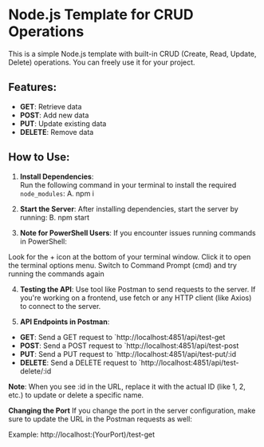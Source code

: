 # Node.js Template for CRUD Operations

This is a simple Node.js template with built-in CRUD (Create, Read, Update, Delete) operations. You can freely use it for your project.

## Features:
- **GET**: Retrieve data
- **POST**: Add new data
- **PUT**: Update existing data
- **DELETE**: Remove data

## How to Use:

1. **Install Dependencies**:  
Run the following command in your terminal to install the required `node_modules`:
A. npm i

2. **Start the Server**:
After installing dependencies, start the server by running:
B. npm start
3. **Note for PowerShell Users**:
If you encounter issues running commands in PowerShell:

Look for the + icon at the bottom of your terminal window.
Click it to open the terminal options menu.
Switch to Command Prompt (cmd) and try running the commands again

4. **Testing the API**:
Use tool like Postman to send requests to the server.
If you're working on a frontend, use fetch or any HTTP client (like Axios) to connect to the server.

5. **API Endpoints in Postman**:
- **GET**: Send a GET request to `http://localhost:4851/api/test-get
- **POST**: Send a POST request to `http://localhost:4851/api/test-post
- **PUT**: Send a PUT request to `http://localhost:4851/api/test-put/:id
- **DELETE**: Send a DELETE request to `http://localhost:4851/api/test-delete/:id

**Note**: When you see :id in the URL, replace it with the actual ID (like 1, 2, etc.) to update or delete a specific name.

**Changing the Port**
If you change the port in the server configuration, make sure to update the URL in the Postman requests as well:

Example: http://localhost:(YourPort)/test-get